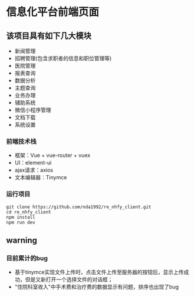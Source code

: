 # 信息化平台前端页面
## 该项目具有如下几大模块
- 新闻管理
- 招聘管理(包含求职者的信息和职位管理等)
- 医院管理
- 报表查询
- 数据分析
- 主题查询
- 业务办理
- 辅助系统
- 微信小程序管理
- 文档下载
- 系统设置

### 前端技术栈
- 框架：Vue + vue-router + vuex
- UI：element-ui
- ajax请求：axios
- 文本编辑器：Tinymce

### 运行项目
```shell
git clone https://github.com/nda1992/re_nhfy_client.git
cd re_nhfy_client
npm install
npm run dev
```

## warning
### 目前累计的bug
- 基于tinymce实现文件上传时，点击文件上传至服务器的按钮后，显示上传成功，但是又新打开一个选择文件的对话框；
- "住院科室收入"中手术费和治疗费的数据显示有问题，排序也出现了bug